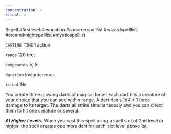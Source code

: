 ```yaml
---
concentration: 𐄂
ritual: 𐄂
---
```

#spell #firstlevel #evocation #sorcererspelllist #wizardspelllist #arcaneknightspelllist #mysticspelllist

`CASTING TIME`
1 action

`range`
120 feet

`components`
V, S

`duration`
Instantaneous

`ritual`
No

You create three glowing darts of magical force. Each dart hits a creature of your choice that you can see within range. A dart deals 1d4 + 1 force damage to its target. The darts all strike simultaneously and you can direct them to hit one creature or several.

**_At Higher Levels._** When you cast this spell using a spell slot of 2nd level or higher, the spell creates one more dart for each slot level above 1st.